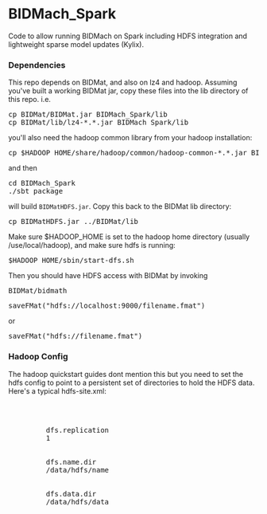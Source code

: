 # BIDMach_Spark
Code to allow running BIDMach on Spark including HDFS integration and lightweight sparse model updates (Kylix). 

<h3>Dependencies</h3>

This repo depends on BIDMat, and also on lz4 and hadoop. Assuming you've built a working BIDMat jar, copy these files into the lib directory of this repo. i.e.

<pre>cp BIDMat/BIDMat.jar BIDMach_Spark/lib
cp BIDMat/lib/lz4-*.*.jar BIDMach_Spark/lib</pre>

you'll also need the hadoop common library from your hadoop installation:

<pre>cp $HADOOP_HOME/share/hadoop/common/hadoop-common-*.*.jar BIDMach_Spark/lib</pre>

and then 

<pre>cd BIDMach_Spark
./sbt package</pre>

will build <code>BIDMatHDFS.jar</code>. Copy this back to the BIDMat lib directory:

<pre>cp BIDMatHDFS.jar ../BIDMat/lib</pre>

Make sure $HADOOP_HOME is set to the hadoop home directory (usually /use/local/hadoop), and make sure hdfs is running:
<pre>$HADOOP_HOME/sbin/start-dfs.sh</pre>
Then you should have HDFS access with BIDMat by invoking 
<pre>BIDMat/bidmath</pre>

<pre>saveFMat("hdfs://localhost:9000/filename.fmat")</pre> or
<pre>saveFMat("hdfs://filename.fmat")</pre>

<h3>Hadoop Config</h3>
The hadoop quickstart guides dont mention this but you need to set the hdfs config to point to a persistent set of directories to hold the HDFS data. Here's a typical hdfs-site.xml:

<pre> 
<configuration>
     <property>
         <name>dfs.replication</name>
         <value>1</value>
     </property>
     <property>
         <name>dfs.name.dir</name>
         <value>/data/hdfs/name</value>
     </property>
     <property>
         <name>dfs.data.dir</name>
         <value>/data/hdfs/data</value>
     </property>
</configuration>
</pre>


